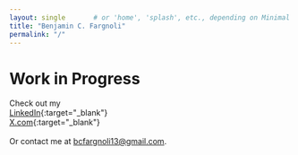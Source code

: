 ```yaml
---
layout: single       # or 'home', 'splash', etc., depending on Minimal Mistakes
title: "Benjamin C. Fargnoli"
permalink: "/"
---
```


# Work in Progress

Check out my<br>
[LinkedIn](https://linkedin.com/in/benjaminfargnoli/){:target="_blank"}  
[X.com](https://x.com/BenjaminFargnol){:target="_blank"}  
<br>
Or contact me at [bcfargnoli13@gmail.com](mailto:bcfargnoli13@gmail.com).
